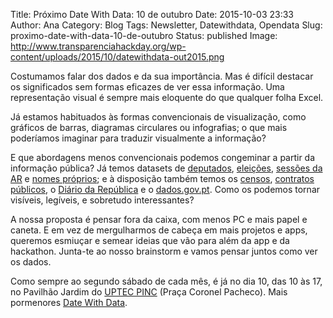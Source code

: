 Title: Próximo Date With Data: 10 de outubro
Date: 2015-10-03 23:33
Author: Ana
Category: Blog
Tags: Newsletter, Datewithdata, Opendata
Slug: proximo-date-with-data-10-de-outubro
Status: published
Image: http://www.transparenciahackday.org/wp-content/uploads/2015/10/datewithdata-out2015.png

Costumamos falar dos dados e da sua importância. Mas é difícil destacar os significados sem formas eficazes de ver essa informação. Uma representação visual é sempre mais eloquente do que qualquer folha Excel.

Já estamos habituados às formas convencionais de visualização, como gráficos de barras, diagramas circulares ou infografias; o que mais poderíamos imaginar para traduzir visualmente a informação?

E que abordagens menos convencionais podemos congeminar a partir da informação pública? Já temos datasets de [deputados](https://github.com/centraldedados/parlamento-deputados), [eleições](http://centraldedados.pt/eleicoes-legislativas/), [sessões da AR](http://centraldedados.pt/parlamento-datas_sessoes/) e [nomes próprios](http://centraldedados.pt/nomes_proprios/); e à disposição também temos os [censos](http://censos.ine.pt/), [contratos públicos](http://publicos.pt), o [Diário da República](http://dre.tretas.org) e o [dados.gov.pt](http://dados.gov.pt). Como os podemos tornar visíveis, legíveis, e sobretudo interessantes?

A nossa proposta é pensar fora da caixa, com menos PC e mais papel e caneta. E em vez de mergulharmos de cabeça em mais projetos e apps, queremos esmiuçar e semear ideias que vão para além da app e da hackathon. Junta-te ao nosso brainstorm e vamos pensar juntos como ver os dados.

Como sempre ao segundo sábado de cada mês, é já no dia 10, das 10 às 17, no Pavilhão Jardim do [UPTEC PINC](http://uptec.up.pt/uptec/polo-das-industrias-criativas) (Praça Coronel Pacheco). Mais pormenores [Date With Data](http://datewithdata.pt/).
